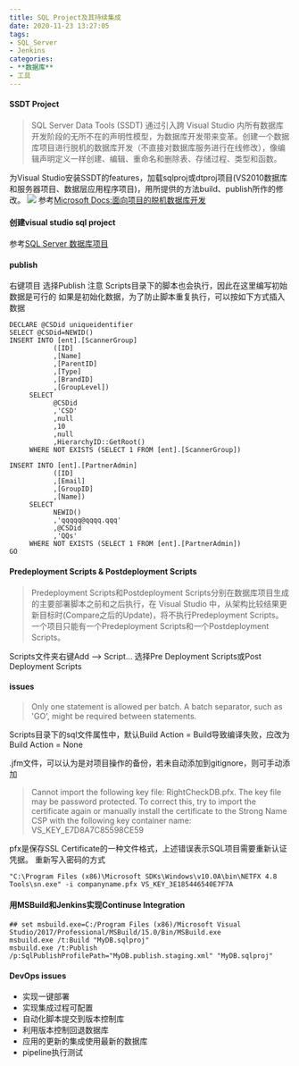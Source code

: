 ```yaml
---
title: SQL Project及其持续集成
date: 2020-11-23 13:27:05
tags:
- SQL_Server
- Jenkins
categories: 
- **数据库**
- 工具
---
```

#### SSDT Project
> SQL Server Data Tools (SSDT) 通过引入跨 Visual Studio 内所有数据库开发阶段的无所不在的声明性模型，为数据库开发带来变革。创建一个数据库项目进行脱机的数据库开发（不直接对数据库服务进行在线修改），像编辑声明定义一样创建、编辑、重命名和删除表、存储过程、类型和函数。

为Visual Studio安装SSDT的features，加载sqlproj或dtproj项目(VS2010数据库和服务器项目、数据层应用程序项目)，用所提供的方法build、publish所作的修改。
![](https://docs.microsoft.com/zh-cn/sql/ssdt/media/download-sql-server-data-tools-ssdt/data-workload-2019.png)
参考[Microsoft Docs:面向项目的脱机数据库开发](https://docs.microsoft.com/zh-cn/sql/ssdt/project-oriented-offline-database-development)
#### 创建visual studio sql project
参考[SQL Server 数据库项目](https://developer.aliyun.com/article/355897)
#### publish
右键项目 选择Publish
注意 Scripts目录下的脚本也会执行，因此在这里编写初始数据是可行的
如果是初始化数据，为了防止脚本重复执行，可以按如下方式插入数据
```
DECLARE @CSDid uniqueidentifier
SELECT @CSDid=NEWID()
INSERT INTO [ent].[ScannerGroup]
           ([ID]
           ,[Name]
           ,[ParentID]
           ,[Type]
           ,[BrandID]
           ,[GroupLevel])
     SELECT
           @CSDid
           ,'CSD'
           ,null
           ,10
           ,null
           ,HierarchyID::GetRoot()
     WHERE NOT EXISTS (SELECT 1 FROM [ent].[ScannerGroup])

INSERT INTO [ent].[PartnerAdmin]
           ([ID]
           ,[Email]
           ,[GroupID]
           ,[Name])
     SELECT
           NEWID()
           ,'qqqqq@qqqq.qqq'
           ,@CSDid
           ,'QQs'
     WHERE NOT EXISTS (SELECT 1 FROM [ent].[PartnerAdmin])
GO
```
#### Predeployment Scripts & Postdeployment Scripts
> Predeployment Scripts和Postdeployment Scripts分别在数据库项目生成的主要部署脚本之前和之后执行，在 Visual Studio 中，从架构比较结果更新目标时(Compare之后的Update)，将不执行Predeployment Scripts。 <br>一个项目只能有一个Predeployment Scripts和一个Postdeployment Scripts。 

Scripts文件夹右键Add --> Script... 选择Pre Deployment Scripts或Post Deployment Scripts
#### issues
> Only one statement is allowed per batch. A batch separator, such as 'GO', might be required between statements.

Scripts目录下的sql文件属性中，默认Build Action = Build导致编译失败，应改为Build Action = None

.jfm文件，可以认为是对项目操作的备份，若未自动添加到gitignore，则可手动添加

> Cannot import the following key file: RightCheckDB.pfx. The key file may be password protected. To correct this, try to import the certificate again or manually install the certificate to the Strong Name CSP with the following key container name: VS_KEY_E7D8A7C85598CE59

pfx是保存SSL Certificate的一种文件格式，上述错误表示SQL项目需要重新认证凭据。
重新写入密码的方式
```
"C:\Program Files (x86)\Microsoft SDKs\Windows\v10.0A\bin\NETFX 4.8 Tools\sn.exe" -i companyname.pfx VS_KEY_3E185446540E7F7A
```
#### 用MSBuild和Jenkins实现Continuse Integration
```
## set msbuild.exe=C:/Program Files (x86)/Microsoft Visual Studio/2017/Professional/MSBuild/15.0/Bin/MSBuild.exe
msbuild.exe /t:Build "MyDB.sqlproj"
msbuild.exe /t:Publish /p:SqlPublishProfilePath="MyDB.publish.staging.xml" "MyDB.sqlproj"
```
#### DevOps issues
+ 实现一键部署
+ 实现集成过程可配置
+ 自动化脚本提交到版本控制库
+ 利用版本控制回退数据库
+ 应用的更新的集成使用最新的数据库
+ pipeline执行测试